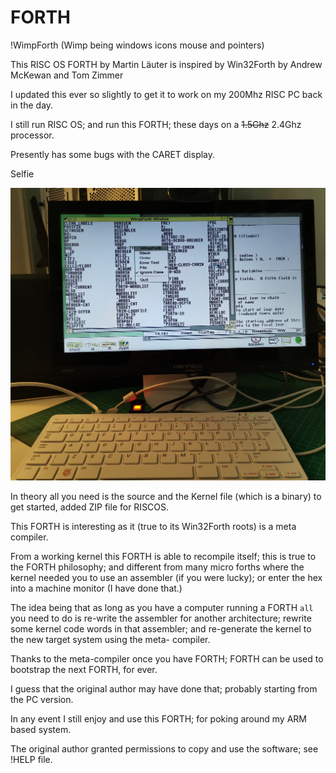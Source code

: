 # FORTH

!WimpForth (Wimp being windows icons mouse and pointers)

This RISC OS FORTH by Martin Läuter is inspired by Win32Forth by Andrew McKewan and Tom Zimmer

I updated this ever so slightly to get it to work on my 200Mhz RISC PC back in the day.

I still run RISC OS; and run this FORTH; these days on a ~~1.5Ghz~~ 2.4Ghz processor. 

Presently has some bugs with the CARET display.


Selfie 

![selfie](WimpForth.jpg)



In theory all you need is the source and the Kernel file (which is a binary) to get started, added ZIP file for RISCOS.

This FORTH is interesting as it (true to its Win32Forth roots) is a meta compiler.

From a working kernel this FORTH is able to recompile itself; this is true to the FORTH philosophy; 
and different from many micro forths where the kernel needed you to use an assembler (if you were lucky); 
or enter the hex into a machine monitor (I have done that.)

The idea being  that as long as you have a computer running a FORTH `all` you need to do is re-write the assembler for another
architecture; rewrite some kernel code words in that assembler; and re-generate the kernel to the new target system using the meta-
compiler.

Thanks to the meta-compiler once you have FORTH; FORTH can be used to bootstrap the next FORTH, for ever.

I guess that the original author may have done that; probably starting from the PC version.

In any event I still enjoy and use this FORTH; for poking around my ARM based system.

The original author granted permissions to copy and use the software; see !HELP file.





